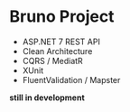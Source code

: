 # Bruno Project

* ASP.NET 7 REST API 
* Clean Architecture
* CQRS / MediatR
* XUnit 
* FluentValidation / Mapster

**still in development**
